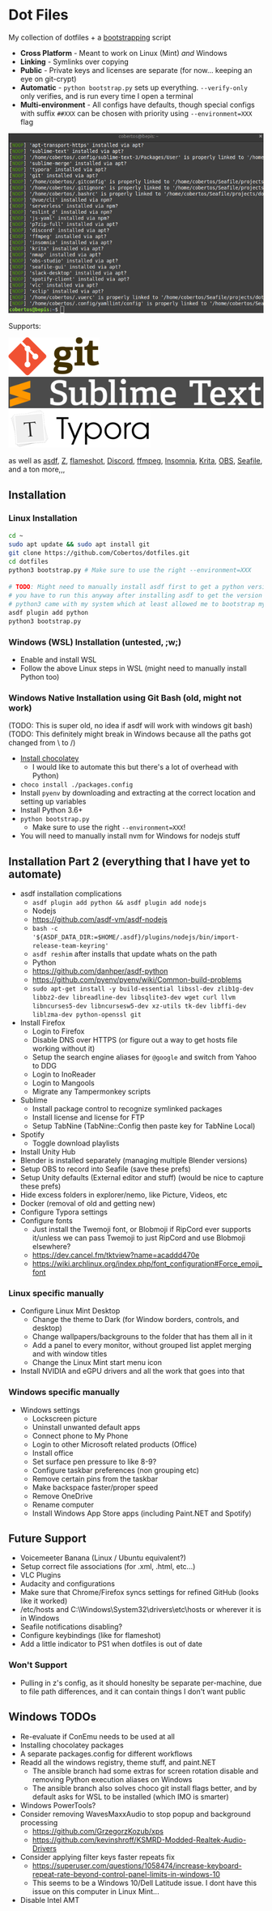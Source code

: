 # Dot Files

My collection of dotfiles + a [bootstrapping](./bootstrap.py) script

* **Cross Platform** - Meant to work on Linux (Mint) _and_ Windows
* **Linking** - Symlinks over copying
* **Public** - Private keys and licenses are separate (for now... keeping an eye on git-crypt)
* **Automatic** - `python bootstrap.py` sets up everything. `--verify-only` only verifies, and is run every time I open a terminal
* **Multi-environment** - All configs have defaults, though special configs with suffix `##XXX` can be chosen with priority using `--environment=XXX` flag

<p align="center">
  <img alt="sample output of dotfiles verification" src="./meta/dotfiles-verify.png">
</p>

Supports:

<p align="justify">
  <img alt="git" src="./meta/git-logo-75h.png">
  <img alt="sublime text" src="./meta/sublime-logo-75h.png">
  <img alt="typora" src="./meta/typora-logo-75h.png">
</p>

as well as [asdf](https://github.com/asdf-vm/asdf), [Z](https://github.com/rupa/z), [flameshot](https://flameshot.org/), [Discord](https://discord.com), [ffmpeg](https://ffmpeg.org/), [Insomnia](https://insomnia.rest/), [Krita](https://krita.org/en/), [OBS](https://obsproject.com/), [Seafile](https://www.seafile.com/en/home/), and a ton more,,,

## Installation
### Linux Installation
```bash
cd ~
sudo apt update && sudo apt install git
git clone https://github.com/Cobertos/dotfiles.git
cd dotfiles
python3 bootstrap.py # Make sure to use the right --environment=XXX

# TODO: Might need to manually install asdf first to get a python version, but
# you have to run this anyway after installing asdf to get the version managers
# python3 came with my system which at least allowed me to bootstrap my stuff
asdf plugin add python
python3 bootstrap.py
```

### Windows (WSL) Installation (untested, ;w;)
* Enable and install WSL
* Follow the above Linux steps in WSL (might need to manually install Python too)

### Windows Native Installation using Git Bash (old, might not work)
(TODO: This is super old, no idea if asdf will work with windows git bash)
(TODO: This definitely might break in Windows because all the paths got changed from \\ to /)
* [Install chocolatey](https://chocolatey.org/docs/installation)
  * I would like to automate this but there's a lot of overhead with Python)
* `choco install ./packages.config`
* Install `pyenv` by downloading and extracting at the correct location and setting up variables
* Install Python 3.6+
* `python bootstrap.py`
  * Make sure to use the right `--environment=XXX`!
* You will need to manually install nvm for Windows for nodejs stuff

## Installation Part 2 (everything that I have yet to automate)
* asdf installation complications
  * `asdf plugin add python && asdf plugin add nodejs`
  * Nodejs
  * https://github.com/asdf-vm/asdf-nodejs
  * `bash -c '${ASDF_DATA_DIR:=$HOME/.asdf}/plugins/nodejs/bin/import-release-team-keyring'`
  * `asdf reshim` after installs that update whats on the path
  * Python
  * https://github.com/danhper/asdf-python
  * https://github.com/pyenv/pyenv/wiki/Common-build-problems
  * `sudo apt-get install -y build-essential libssl-dev zlib1g-dev libbz2-dev libreadline-dev libsqlite3-dev wget curl llvm libncurses5-dev libncursesw5-dev xz-utils tk-dev libffi-dev liblzma-dev python-openssl git`
* Install Firefox
  * Login to Firefox
  * Disable DNS over HTTPS (or figure out a way to get hosts file working without it)
  * Setup the search engine aliases for `@google` and switch from Yahoo to DDG
  * Login to InoReader
  * Login to Mangools
  * Migrate any Tampermonkey scripts
* Sublime
  * Install package control to recognize symlinked packages
  * Install license and license for FTP
  * Setup TabNine (TabNine::Config then paste key for TabNine Local)
* Spotify
  * Toggle download playlists
* Install Unity Hub
* Blender is installed separately (managing multiple Blender versions)
* Setup OBS to record into Seafile (save these prefs)
* Setup Unity defaults (External editor and stuff) (would be nice to capture these prefs)
* Hide excess folders in explorer/nemo, like Picture, Videos, etc
* Docker (removal of old and getting new)
* Configure Typora settings
* Configure fonts
  * Just install the Twemoji font, or Blobmoji if RipCord ever supports it/unless we can pass Twemoji to just RipCord and use Blobmoji elsewhere?
  * https://dev.cancel.fm/tktview?name=acaddd470e
  * https://wiki.archlinux.org/index.php/font_configuration#Force_emoji_font

### Linux specific manually
* Configure Linux Mint Desktop
  * Change the theme to Dark (for Window borders, controls, and desktop)
  * Change wallpapers/backgrouns to the folder that has them all in it
  * Add a panel to every monitor, without grouped list applet merging and with window titles
  * Change the Linux Mint start menu icon
* Install NVIDIA and eGPU drivers and all the work that goes into that

### Windows specific manually
* Windows settings
  * Lockscreen picture
  * Uninstall unwanted default apps
  * Connect phone to My Phone
  * Login to other Microsoft related products (Office)
  * Install office
  * Set surface pen pressure to like 8-9?
  * Configure taskbar preferences (non grouping etc)
  * Remove certain pins from the taskbar
  * Make backspace faster/proper speed
  * Remove OneDrive
  * Rename computer
  * Install Windows App Store apps (including Paint.NET and Spotify)

## Future Support
* Voicemeeter Banana (Linux / Ubuntu equivalent?)
* Setup correct file associations (for .xml, .html, etc...)
* VLC Plugins
* Audacity and configurations
* Make sure that Chrome/Firefox syncs settings for refined GitHub (looks like it worked)
* /etc/hosts and C:\Windows\System32\drivers\etc\hosts or wherever it is in Windows
* Seafile notifications disabling?
* Configure keybindings (like for flameshot)
* Add a little indicator to PS1 when dotfiles is out of date

### Won't Support
* Pulling in z's config, as it should honeslty be separate per-machine, due to file path differences, and it can contain things I don't want public

## Windows TODOs
* Re-evaluate if ConEmu needs to be used at all
* Installing chocolatey packages
* A separate packages.config for different workflows
* Readd all the windows registry, theme stuff, and paint.NET
  * The ansible branch had some extras for screen rotation disable and removing Python execution aliases on Windows
  * The ansible branch also solves choco git install flags better, and by default asks for WSL to be installed (which IMO is smarter)
* Windows PowerTools?
* Consider removing WavesMaxxAudio to stop popup and background processing
  * https://github.com/GrzegorzKozub/xps
  * https://github.com/kevinshroff/KSMRD-Modded-Realtek-Audio-Drivers
* Consider applying filter keys faster repeats fix
  * https://superuser.com/questions/1058474/increase-keyboard-repeat-rate-beyond-control-panel-limits-in-windows-10
  * This seems to be a Windows 10/Dell Latitude issue. I dont have this issue on this computer in Linux Mint...
* Disable Intel AMT